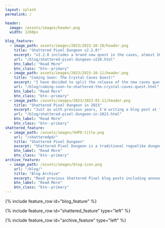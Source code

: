 ```yaml
---
layout: splash
permalink: /

header:
  image: /assets/images/header.png
  width: 1260px

blog_feature:
  - image_path: assets/images/2023/2023-10-18/header.png
    title: "Shattered Pixel Dungeon v2.2.0!"
    excerpt: "v2.2.0 includes a brand new quest in the caves, almost 20 minutes of new music, and substantial improvements to the prison and sewers quests! there's also the usual bunch of big and small tweaks and bugfixes."
    url: "/blog/shattered-pixel-dungeon-v220.html"
    btn_label: "Read More"
    btn_class: "btn--primary"
  - image_path: assets/images/2023/2023-10-11/header.png
    title: "Coming Soon: The Crystal Caves Quest!"
    excerpt: "I have decided to split the release of the new caves quest into two updates. v2.2.0 is now going to include just one variant for the new quest: The crystal caves."
    url: "/blog/coming-soon-to-shattered-the-crystal-caves-quest.html"
    btn_label: "Read More"
    btn_class: "btn--primary"
  - image_path: /assets/images/2023/2023-01-11/header.png
    title: "Shattered Pixel Dungeon in 2023"
    excerpt: "Just as with previous years, I'm writing a blog post at the start of 2023 to summarize my longer-term plans for Shattered Pixel Dungeon!"
    url: "/blog/shattered-pixel-dungeon-in-2023.html"
    btn_label: "Read More"
    btn_class: "btn--primary"
shattered_feature:
  - image_path: /assets/images/SHPD-title.png
    url: "/shatteredpd/"
    title: "Shattered Pixel Dungeon"
    excerpt: "Shattered Pixel Dungeon is a traditional roguelike dungeon crawler that's simple to start but hard to master! Every game is a unique challenge, with five different heroes, randomized levels and enemies, and hundreds of items to collect and use."
    btn_label: "Read More"
    btn_class: "btn--primary"
archive_feature:
  - image_path: /assets/images/blog-icon.png
    url: "/blog/"
    title: "Blog Archive"
    excerpt: "Read previous Shattered Pixel blog posts including announcements, design overviews, and teasers! The blog includes a full history of my dev work since I started Shattered Pixel Dungeon in 2014."
    btn_label: "Read More"
    btn_class: "btn--primary"
---
```


{% include feature_row id="blog_feature" %}

{% include feature_row id="shattered_feature" type="left" %}

{% include feature_row id="archive_feature" type="left" %}